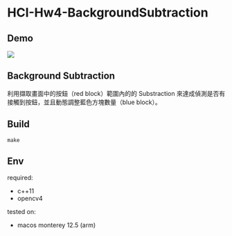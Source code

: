 # HCI-Hw4-BackgroundSubtraction

## Demo
![](demo.gif)

## Background Subtraction
利用擷取畫面中的按鈕（red block）範圍內的的 Substraction 來達成偵測是否有接觸到按鈕，並且動態調整藍色方塊數量（blue block）。

## Build
```
make
```

## Env

required: 
* c++11
* opencv4

tested on:
* macos monterey 12.5 (arm)

